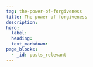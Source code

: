 ```yaml
---
tag: the-power-of-forgiveness
title: The power of forgiveness
description:
hero:
  label:
  heading:
  text_markdown:
page_blocks:
  - _id: posts_relevant
---
```

